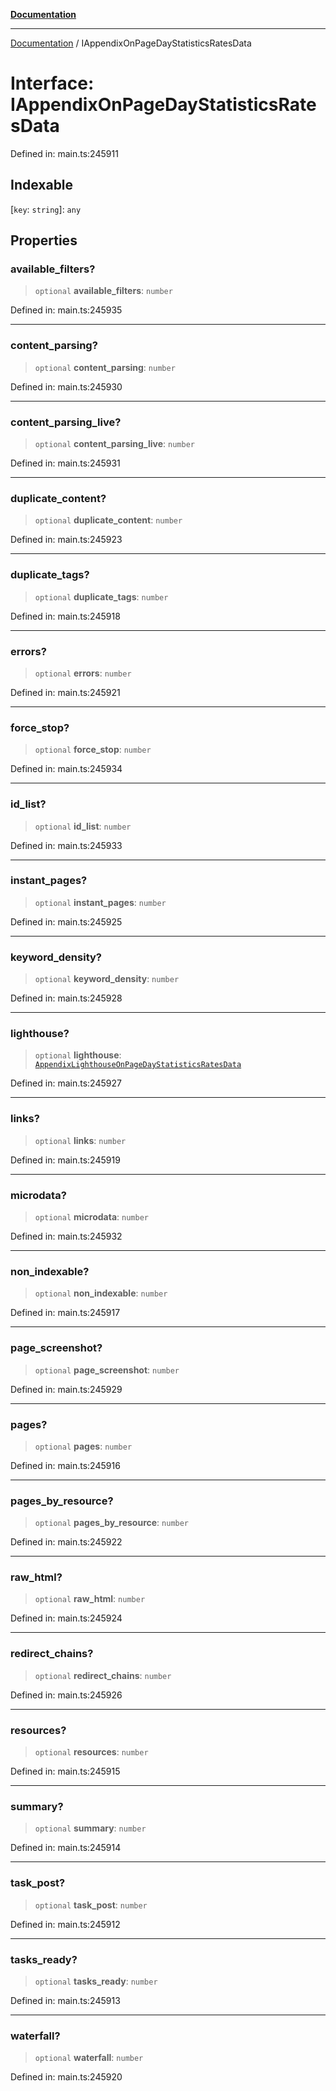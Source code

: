 [**Documentation**](../README.md)

***

[Documentation](../README.md) / IAppendixOnPageDayStatisticsRatesData

# Interface: IAppendixOnPageDayStatisticsRatesData

Defined in: main.ts:245911

## Indexable

\[`key`: `string`\]: `any`

## Properties

### available\_filters?

> `optional` **available\_filters**: `number`

Defined in: main.ts:245935

***

### content\_parsing?

> `optional` **content\_parsing**: `number`

Defined in: main.ts:245930

***

### content\_parsing\_live?

> `optional` **content\_parsing\_live**: `number`

Defined in: main.ts:245931

***

### duplicate\_content?

> `optional` **duplicate\_content**: `number`

Defined in: main.ts:245923

***

### duplicate\_tags?

> `optional` **duplicate\_tags**: `number`

Defined in: main.ts:245918

***

### errors?

> `optional` **errors**: `number`

Defined in: main.ts:245921

***

### force\_stop?

> `optional` **force\_stop**: `number`

Defined in: main.ts:245934

***

### id\_list?

> `optional` **id\_list**: `number`

Defined in: main.ts:245933

***

### instant\_pages?

> `optional` **instant\_pages**: `number`

Defined in: main.ts:245925

***

### keyword\_density?

> `optional` **keyword\_density**: `number`

Defined in: main.ts:245928

***

### lighthouse?

> `optional` **lighthouse**: [`AppendixLighthouseOnPageDayStatisticsRatesData`](../classes/AppendixLighthouseOnPageDayStatisticsRatesData.md)

Defined in: main.ts:245927

***

### links?

> `optional` **links**: `number`

Defined in: main.ts:245919

***

### microdata?

> `optional` **microdata**: `number`

Defined in: main.ts:245932

***

### non\_indexable?

> `optional` **non\_indexable**: `number`

Defined in: main.ts:245917

***

### page\_screenshot?

> `optional` **page\_screenshot**: `number`

Defined in: main.ts:245929

***

### pages?

> `optional` **pages**: `number`

Defined in: main.ts:245916

***

### pages\_by\_resource?

> `optional` **pages\_by\_resource**: `number`

Defined in: main.ts:245922

***

### raw\_html?

> `optional` **raw\_html**: `number`

Defined in: main.ts:245924

***

### redirect\_chains?

> `optional` **redirect\_chains**: `number`

Defined in: main.ts:245926

***

### resources?

> `optional` **resources**: `number`

Defined in: main.ts:245915

***

### summary?

> `optional` **summary**: `number`

Defined in: main.ts:245914

***

### task\_post?

> `optional` **task\_post**: `number`

Defined in: main.ts:245912

***

### tasks\_ready?

> `optional` **tasks\_ready**: `number`

Defined in: main.ts:245913

***

### waterfall?

> `optional` **waterfall**: `number`

Defined in: main.ts:245920
